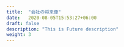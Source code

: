 ```yaml
---
title:  "会社の将来像"
date:   2020-08-05T15:53:27+06:00
draft: false
description: "This is Future description"
weight: 3
---
```

